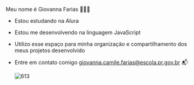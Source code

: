 Meu nome é Giovanna Farias 🙅🏻‍♀️

- Estou estudando na Alura
- Estou me desenvolvendo na linguagem JavaScript
- Utilizo esse espaço para minha organização e compartilhamento dos meus projetos desenvolvido
- Entre em contato comigo giovanna.camile.farias@escola.pr.gov.br 📬

  ![613](https://github.com/far1asx/far1asx/assets/145689476/40c5bfe1-7988-47b1-b556-b49682f19490)
